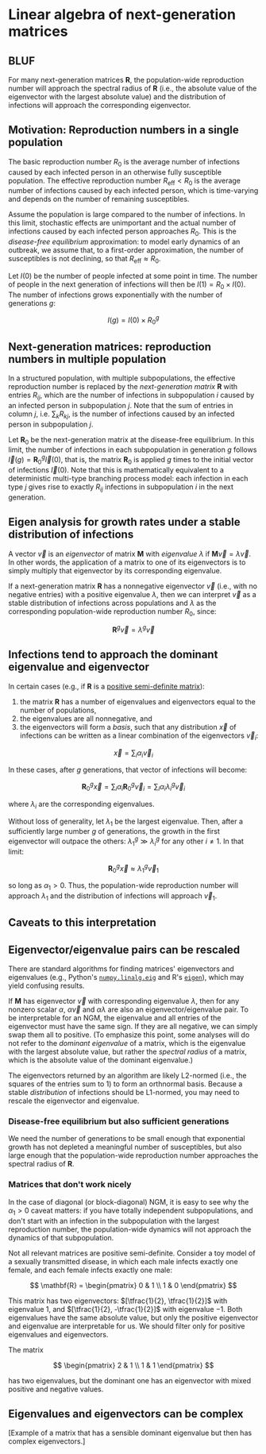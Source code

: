 # Linear algebra of next-generation matrices

## BLUF

For many next-generation matrices $\mathbf{R}$, the population-wide reproduction number will approach the spectral radius of $\mathbf{R}$ (i.e., the absolute value of the eigenvector with the largest absolute value) and the distribution of infections will approach the corresponding eigenvector.

## Motivation: Reproduction numbers in a single population

The basic reproduction number $R_0$ is the average number of infections caused by each infected person in an otherwise fully susceptible population. The effective reproduction number $R_\mathrm{eff} < R_0$ is the average number of infections caused by each infected person, which is time-varying and depends on the number of remaining susceptibles.

Assume the population is large compared to the number of infections. In this limit, stochastic effects are unimportant and the actual number of infections caused by each infected person approaches $R_0$. This is the _disease-free equilibrium_ approximation: to model early dynamics of an outbreak, we assume that, to a first-order approximation, the number of susceptibles is not declining, so that $R_\mathrm{eff} \approx R_0$.

Let $I(0)$ be the number of people infected at some point in time. The number of people in the next generation of infections will then be $I(1) = R_0 \times I(0)$. The number of infections grows exponentially with the number of generations $g$:

$$
I(g) = I(0) \times R_0^g
$$

## Next-generation matrices: reproduction numbers in multiple population

In a structured population, with multiple subpopulations, the effective reproduction number is replaced by the _next-generation matrix_ $\mathbf{R}$ with entries $R_{ij}$, which are the number of infections in subpopulation $i$ caused by an infected person in subpopulation $j$. Note that the sum of entries in column $j$, i.e. $\sum_k R_{kj}$, is the number of infections caused by an infected person in subpopulation $j$.

Let $\mathbf{R}_0$ be the next-generation matrix at the disease-free equilibrium. In this limit, the number of infections in each subpopulation in generation $g$ follows $\vec{I}(g) = \mathbf{R}_0^g \vec{I}(0)$, that is, the matrix $\mathbf{R}_0$ is applied $g$ times to the initial vector of infections $\vec{I}(0)$. Note that this is mathematically equivalent to a deterministic multi-type branching process model: each infection in each type $j$ gives rise to exactly $R_{ij}$ infections in subpopulation $i$ in the next generation.

## Eigen analysis for growth rates under a stable distribution of infections

A vector $\vec{v}$ is an _eigenvector_ of matrix $\mathbf{M}$ with _eigenvalue_ $\lambda$ if $\mathbf{M} \vec{v} = \lambda \vec{v}$. In other words, the application of a matrix to one of its eigenvectors is to simply multiply that eigenvector by its corresponding eigenvalue.

If a next-generation matrix $\mathbf{R}$ has a nonnegative eigenvector $\vec{v}$ (i.e., with no negative entries) with a positive eigenvalue $\lambda$, then we can interpret $\vec{v}$ as a stable distribution of infections across populations and $\lambda$ as the corresponding population-wide reproduction number $R_0$, since:

$$
\mathbf{R}^g \vec{v} = \lambda^g \vec{v}
$$

## Infections tend to approach the dominant eigenvalue and eigenvector

In certain cases (e.g., if $\mathbf{R}$ is a [positive semi-definite matrix](https://en.wikipedia.org/wiki/Definite_matrix)):

1. the matrix $\mathbf{R}$ has a number of eigenvalues and eigenvectors equal to the number of populations,
2. the eigenvalues are all nonnegative, and
3. the eigenvectors will form a _basis_, such that any distribution $\vec{x}$ of infections can be written as a linear combination of the eigenvectors $\vec{v}_i$:

$$
\vec{x} = \sum_i \alpha_i \vec{v}_i
$$

In these cases, after $g$ generations, that vector of infections will become:

$$
\mathbf{R}_0^g \vec{x} = \sum_i \alpha_i \mathbf{R}_0^g \vec{v}_i = \sum_i \alpha_i \lambda_i^g \vec{v}_i
$$

where $\lambda_i$ are the corresponding eigenvalues.

Without loss of generality, let $\lambda_1$ be the largest eigenvalue. Then, after a sufficiently large number $g$ of generations, the growth in the first eigenvector will outpace the others: $\lambda_1^g \gg \lambda_i^g$ for any other $i \neq 1$. In that limit:

$$
\mathbf{R}_0^g \vec{x} \approx \lambda_1^g \vec{v}_1
$$

so long as $\alpha_1 > 0$. Thus, the population-wide reproduction number will approach $\lambda_1$ and the distribution of infections will approach $\vec{v}_1$.

## Caveats to this interpretation

## Eigenvector/eigenvalue pairs can be rescaled

There are standard algorithms for finding matrices' eigenvectors and eigenvalues (e.g., Python's [`numpy.linalg.eig`](https://numpy.org/doc/2.1/reference/generated/numpy.linalg.eig.html) and R's [`eigen`](https://stat.ethz.ch/R-manual/R-devel/library/base/html/eigen.html)), which may yield confusing results.

If $\mathbf{M}$ has eigenvector $\vec{v}$ with corresponding eigenvalue $\lambda$, then for any nonzero scalar $\alpha$, $\alpha \vec{v}$ and $\alpha \lambda$ are also an eigenvector/eigenvalue pair. To be interpretable for an NGM, the eigenvalue and all entries of the eigenvector must have the same sign. If they are all negative, we can simply swap them all to positive. (To emphasize this point, some analyses will do not refer to the _dominant eigenvalue_ of a matrix, which is the eigenvalue with the largest absolute value, but rather the _spectral radius_ of a matrix, which is the absolute value of the dominant eigenvalue.)

The eigenvectors returned by an algorithm are likely L2-normed (i.e., the squares of the entries sum to 1) to form an orthnormal basis. Because a stable _distribution_ of infections should be L1-normed, you may need to rescale the eigenvector and eigenvalue.

### Disease-free equilibrium but also sufficient generations

We need the number of generations to be small enough that exponential growth has not depleted a meaningful number of susceptibles, but also large enough that the population-wide reproduction number approaches the spectral radius of $\mathbf{R}$.

### Matrices that don't work nicely

In the case of diagonal (or block-diagonal) NGM, it is easy to see why the $\alpha_1 > 0$ caveat matters: if you have totally independent subpopulations, and don't start with an infection in the subpopulation with the largest reproduction number, the population-wide dynamics will not approach the dynamics of that subpopulation.

Not all relevant matrices are positive semi-definite. Consider a toy model of a sexually transmitted disease, in which each male infects exactly one female, and each female infects exactly one male:

$$
\mathbf{R} = \begin{pmatrix}
0 & 1 \\
1 & 0
\end{pmatrix}
$$

This matrix has two eigenvectors: $[\tfrac{1}{2}, \tfrac{1}{2}]$ with eigenvalue $1$, and $[\tfrac{1}{2}, -\tfrac{1}{2}]$ with eigenvalue $-1$. Both eigenvalues have the same absolute value, but only the positive eigenvector and eigenvalue are interpretable for us. We should filter only for positive eigenvalues and eigenvectors.

The matrix

$$
\begin{pmatrix}
2 & 1 \\
1 & 1
\end{pmatrix}
$$

has two eigenvalues, but the dominant one has an eigenvector with mixed positive and negative values.

## Eigenvalues and eigenvectors can be complex

[Example of a matrix that has a sensible dominant eigenvalue but then has complex eigenvectors.]
